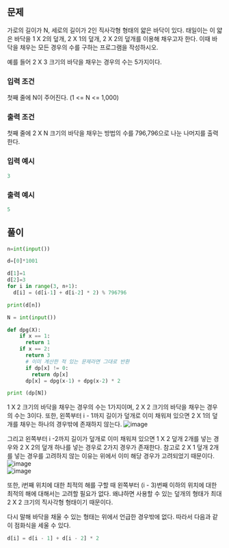 ## 문제
가로의 길이가 N, 세로의 길이가 2인 직사각형 형태의 얇은 바닥이 있다. 태일이는 이 얇은 바닥을 1 X 2의 덮개, 2 X 1의 덮개, 2 X 2의 덮개를 이용해 채우고자 한다.
이때 바닥을 채우는 모든 경우의 수를 구하는 프로그램을 작성하시오. 

예를 들어 2 X 3 크기의 바닥을 채우는 경우의 수는 5가지이다.


### 입력 조건
첫째 줄에 N이 주어진다. (1 <= N <= 1,000)


### 출력 조건
첫째 줄에 2 X N 크기의 바닥을 채우는 방법의 수를 796,796으로 나눈 나머지를 출력한다.

### 입력 예시
```python
3
```
### 출력 예시
```python
5
```

## 풀이
```python
n=int(input())

d=[0]*1001

d[1]=1
d[2]=3
for i in range(3, n+1):
  d[i] = (d[i-1] + d[i-2] * 2) % 796796

print(d[n])
```


```python
N = int(input())

def dpg(X):
    if x == 1:
      return 1
    if x == 2:
      return 3
      # 이미 계산한 적 있는 문제라면 그대로 반환
      if dp[x] != 0:
        return dp[x]      
      dp[x] = dpg(x-1) + dpg(x-2) * 2

print (dp[N])

```








1 X 2 크기의 바닥을 채우는 경우의 수는 1가지이며, 2 X 2 크기의 바닥을 채우는 경우의 수는 3이다.
또한, 왼쪽부터 i - 1까지 길이가 덮개로 이미 채워져 있으면 2 X 1의 덮개를 채우는 하나의 경우밖에 존재하지 않는다.
![image](https://user-images.githubusercontent.com/75211792/156889992-8220c0da-baa0-4ecd-85ac-0b4675bd0f74.png)

그리고 왼쪽부터 i -2까지 길이가 덮개로 이미 채워져 있으면 1 X 2 덮개 2개를 넣는 경우와 2 X 2의 덮개 하나를 넣는 경우로 2가지 경우가 존재한다. 참고로 2 X 1 덮개 2개를 넣는 경우를 고려하지 않는 이유는 위에서 이미 해당 경우가 고려되었기 때문이다.
![image](https://user-images.githubusercontent.com/75211792/156890010-6077c13a-41eb-4bb9-b79b-bbac5b2b064c.png)
\
![image](https://user-images.githubusercontent.com/75211792/156890023-e07f414a-07eb-4e5c-ba8c-d44a602e5c1a.png)


또한, i번째 위치에 대한 최적의 해를 구할 때 왼쪽부터 (i - 3)번째 이하의 위치에 대한 최적의 해에 대해서는 고려할 필요가 없다. 왜냐하면 사용할 수 있는 덮개의 형태가 최대 2 X 2 크기의 직사각형 형태이기 때문이다.

다시 말해 바닥을 채울 수 있는 형태는 위에서 언급한 경우밖에 없다. 따라서 다음과 같이 점화식을 세울 수 있다.

 
```python
d[i] = d[i - 1] + d[i - 2] * 2
```

